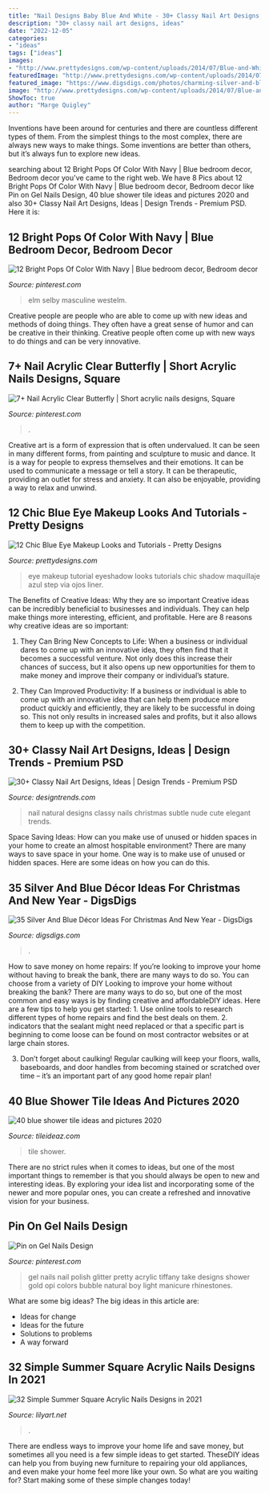 ```yaml
---
title: "Nail Designs Baby Blue And White - 30+ Classy Nail Art Designs, Ideas"
description: "30+ classy nail art designs, ideas"
date: "2022-12-05"
categories:
- "ideas"
tags: ["ideas"]
images:
- "http://www.prettydesigns.com/wp-content/uploads/2014/07/Blue-and-White-Eye-Makeup-Tutorial-2.jpg"
featuredImage: "http://www.prettydesigns.com/wp-content/uploads/2014/07/Blue-and-White-Eye-Makeup-Tutorial-2.jpg"
featured_image: "https://www.digsdigs.com/photos/charming-silver-and-blue-christmas-decor-ideas-19.jpg"
image: "http://www.prettydesigns.com/wp-content/uploads/2014/07/Blue-and-White-Eye-Makeup-Tutorial-2.jpg"
ShowToc: true
author: "Marge Quigley"
---
```



Inventions have been around for centuries and there are countless different types of them. From the simplest things to the most complex, there are always new ways to make things. Some inventions are better than others, but it’s always fun to explore new ideas.

	

		
searching about 12 Bright Pops Of Color With Navy | Blue bedroom decor, Bedroom decor you've came to the right web. We have 8 Pics about 12 Bright Pops Of Color With Navy | Blue bedroom decor, Bedroom decor like Pin on Gel Nails Design, 40 blue shower tile ideas and pictures 2020 and also 30+ Classy Nail Art Designs, Ideas | Design Trends - Premium PSD. Here it is:
		
    
## 12 Bright Pops Of Color With Navy | Blue Bedroom Decor, Bedroom Decor

<img loading=lazy src="https://i.pinimg.com/736x/a6/49/86/a6498637a53e4692ced80ae6e40ae6fd.jpg" onerror="this.onerror=null;this.src='https://tse1.mm.bing.net/th?id=OIP.1f0An2iFHPKgXAvyQQOo_gHaKa&amp;pid=15.1';" alt="12 Bright Pops Of Color With Navy | Blue bedroom decor, Bedroom decor">

_Source: pinterest.com_

>elm selby masculine westelm. 

	

Creative people are people who are able to come up with new ideas and methods of doing things. They often have a great sense of humor and can be creative in their thinking. Creative people often come up with new ways to do things and can be very innovative.

    
## 7+ Nail Acrylic Clear Butterfly | Short Acrylic Nails Designs, Square

<img loading=lazy src="https://i.pinimg.com/736x/ca/9c/9f/ca9c9f0b7ae67366b775ab89787c6cac.jpg" onerror="this.onerror=null;this.src='https://tse4.mm.bing.net/th?id=OIP.EmUoqvrk5nLphvDMsc5ABAHaLg&amp;pid=15.1';" alt="7+ Nail Acrylic Clear Butterfly | Short acrylic nails designs, Square">

_Source: pinterest.com_

>. 

	

Creative art is a form of expression that is often undervalued. It can be seen in many different forms, from painting and sculpture to music and dance. It is a way for people to express themselves and their emotions. It can be used to communicate a message or tell a story. It can be therapeutic, providing an outlet for stress and anxiety. It can also be enjoyable, providing a way to relax and unwind.

    
## 12 Chic Blue Eye Makeup Looks And Tutorials - Pretty Designs

<img loading=lazy src="http://www.prettydesigns.com/wp-content/uploads/2014/07/Blue-and-White-Eye-Makeup-Tutorial-2.jpg" onerror="this.onerror=null;this.src='https://tse2.mm.bing.net/th?id=OIP.oP29jM2qDEr6i9InpPtSewHaHO&amp;pid=15.1';" alt="12 Chic Blue Eye Makeup Looks and Tutorials - Pretty Designs">

_Source: prettydesigns.com_

>eye makeup tutorial eyeshadow looks tutorials chic shadow maquillaje azul step via ojos liner. 

	

The Benefits of Creative Ideas: Why they are so important
Creative ideas can be incredibly beneficial to businesses and individuals. They can help make things more interesting, efficient, and profitable. Here are 8 reasons why creative ideas are so important:
1. They Can Bring New Concepts to Life: When a business or individual dares to come up with an innovative idea, they often find that it becomes a successful venture. Not only does this increase their chances of success, but it also opens up new opportunities for them to make money and improve their company or individual’s stature.

2. They Can Improved Productivity: If a business or individual is able to come up with an innovative idea that can help them produce more product quickly and efficiently, they are likely to be successful in doing so. This not only results in increased sales and profits, but it also allows them to keep up with the competition.


    
## 30+ Classy Nail Art Designs, Ideas | Design Trends - Premium PSD

<img loading=lazy src="https://images.designtrends.com/wp-content/uploads/2016/02/19043923/Natural-Nail-Design3.jpg" onerror="this.onerror=null;this.src='https://tse2.mm.bing.net/th?id=OIP.eBDAkiz9NJyNuEnnYki-5wHaKi&amp;pid=15.1';" alt="30+ Classy Nail Art Designs, Ideas | Design Trends - Premium PSD">

_Source: designtrends.com_

>nail natural designs classy nails christmas subtle nude cute elegant trends. 

	

Space Saving Ideas: How can you make use of unused or hidden spaces in your home to create an almost hospitable environment?
There are many ways to save space in your home. One way is to make use of unused or hidden spaces. Here are some ideas on how you can do this.

    
## 35 Silver And Blue Décor Ideas For Christmas And New Year - DigsDigs

<img loading=lazy src="https://www.digsdigs.com/photos/charming-silver-and-blue-christmas-decor-ideas-19.jpg" onerror="this.onerror=null;this.src='https://tse2.mm.bing.net/th?id=OIP.1X4MZzCUfXX7aHKEchV7rAHaLH&amp;pid=15.1';" alt="35 Silver And Blue Décor Ideas For Christmas And New Year - DigsDigs">

_Source: digsdigs.com_

>. 

	

How to save money on home repairs: If you’re looking to improve your home without having to break the bank, there are many ways to do so. You can choose from a variety of DIY
Looking to improve your home without breaking the bank? There are many ways to do so, but one of the most common and easy ways is by finding creative and affordableDIY ideas. Here are a few tips to help you get started: 1. Use online tools to research different types of home repairs and find the best deals on them.
2. indicators that the sealant might need replaced or that a specific part is beginning to come loose can be found on most contractor websites or at large chain stores.

3. Don’t forget about caulking! Regular caulking will keep your floors, walls, baseboards, and door handles from becoming stained or scratched over time – it’s an important part of any good home repair plan! 
    
## 40 Blue Shower Tile Ideas And Pictures 2020

<img loading=lazy src="https://www.tileideaz.com/wp-content/uploads/2015/03/blue_shower_tile_17.jpg" onerror="this.onerror=null;this.src='https://tse4.mm.bing.net/th?id=OIP.cJ1UxnHQdBMattWhg-FYSgHaLH&amp;pid=15.1';" alt="40 blue shower tile ideas and pictures 2020">

_Source: tileideaz.com_

>tile shower. 

	

There are no strict rules when it comes to ideas, but one of the most important things to remember is that you should always be open to new and interesting ideas. By exploring your idea list and incorporating some of the newer and more popular ones, you can create a refreshed and innovative vision for your business.

    
## Pin On Gel Nails Design

<img loading=lazy src="https://i.pinimg.com/736x/11/60/4a/11604af1ae7ed410399f5814dcbb7d75--cute-gel-nails-pretty-nails.jpg" onerror="this.onerror=null;this.src='https://tse2.mm.bing.net/th?id=OIP.CFwHplfo-m1AupTfdvBa4gHaJ4&amp;pid=15.1';" alt="Pin on Gel Nails Design">

_Source: pinterest.com_

>gel nails nail polish glitter pretty acrylic tiffany take designs shower gold opi colors bubble natural boy light manicure rhinestones. 

	

What are some big ideas?
The big ideas in this article are: 
- Ideas for change 
- Ideas for the future 
- Solutions to problems
- A way forward

    
## 32 Simple Summer Square Acrylic Nails Designs In 2021

<img loading=lazy src="https://lilyart.net/wp-content/uploads/2021/05/5-13-683x1024.jpg" onerror="this.onerror=null;this.src='https://tse1.mm.bing.net/th?id=OIP.QAuf2Ujw2VBNAesQITZREgHaLG&amp;pid=15.1';" alt="32 Simple Summer Square Acrylic Nails Designs in 2021">

_Source: lilyart.net_

>. 

	

There are endless ways to improve your home life and save money, but sometimes all you need is a few simple ideas to get started. TheseDIY ideas can help you from buying new furniture to repairing your old appliances, and even make your home feel more like your own. So what are you waiting for? Start making some of these simple changes today!

